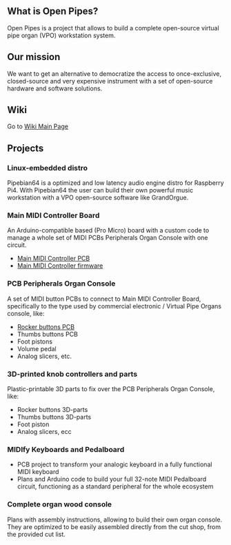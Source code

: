 ## What is Open Pipes?

Open Pipes is a project that allows to build a complete open-source virtual pipe organ (VPO) workstation system.

## Our mission

We want to get an alternative to democratize the access to once-exclusive, closed-source and very expensive instrument with a set of open-source hardware and software solutions.

## Wiki

Go to [Wiki Main Page](https://github.com/Openpipes-org/.github/wiki/Openpipes-wiki)

## Projects

### Linux-embedded distro

Pipebian64 is a optimized and low latency audio engine distro for Raspberry Pi4. With Pipebian64 the user can build their own powerful music workstation with a VPO open-source software like GrandOrgue.

### Main MIDI Controller Board

An Arduino-compatible based (Pro Micro) board with a custom code to manage a whole set of MIDI PCBs Peripherals Organ Console with one circuit.
* [Main MIDI Controller PCB](https://github.com/Openpipes-org/Main_MIDI_Controller_PCB)
* [Main MIDI Controller firmware](https://github.com/Openpipes-org/Main_MIDI_Controller_firmware)
  
### PCB Peripherals Organ Console

A set of MIDI button PCBs to connect to Main MIDI Controller Board, specifically to the type used by commercial electronic / Virtual Pipe Organs console, like:
* [Rocker buttons PCB](https://github.com/Openpipes-org/Rocker-buttons-PCB)
* Thumbs buttons PCB
* Foot pistons
* Volume pedal
* Analog slicers, etc. 

### 3D-printed knob controllers and parts

Plastic-printable 3D parts to fix over the PCB Peripherals Organ Console, like:
* Rocker buttons 3D-parts
* Thumbs buttons 3D-parts
* Foot piston
* Analog slicers, ecc

### MIDIfy Keyboards and Pedalboard

* PCB project to transform your analogic keyboard in a fully functional MIDI keyboard
* Plans and Arduino code to build your full 32-note MIDI Pedalboard circuit, functioning as a standard peripheral for the whole ecosystem

### Complete organ wood console

Plans with assembly instructions, allowing to build their own organ console. They are optimized to be easily assembled directly from the cut shop, from the provided cut list.

